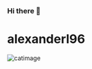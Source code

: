 ### Hi there 👋

# alexanderl96
![catimage](https://images.pexels.com/photos/104827/cat-pet-animal-domestic-104827.jpeg?auto=compress&cs=tinysrgb&dpr=1&w=500)

<!--
**alexanderl96-hub/alexanderl96-hub** is a ✨ _special_ ✨ repository because its `README.md` (this file) appears on your GitHub profile.

Here are some ideas to get you started:

- 🔭 I’m currently working on ...
- 🌱 I’m currently learning ...
- 👯 I’m looking to collaborate on ...
- 🤔 I’m looking for help with ...
- 💬 Ask me about ...
- 📫 How to reach me: ...
- 😄 Pronouns: ...
- ⚡ Fun fact: ...
-->
